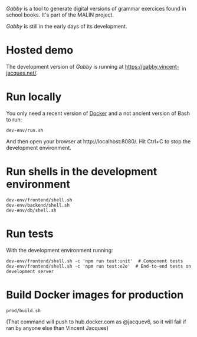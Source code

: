 *Gabby* is a tool to generate digital versions of grammar exercices found in school books.
It's part of the MALIN project.

*Gabby* is still in the early days of its development.

# Hosted demo

The development version of *Gabby* is running at https://gabby.vincent-jacques.net/.

# Run locally

You only need a recent version of [Docker](https://www.docker.com/) and a not ancient version of Bash to run:

    dev-env/run.sh

And then open your browser at http://localhost:8080/.
Hit Ctrl+C to stop the development environment.

# Run shells in the development environment

    dev-env/frontend/shell.sh
    dev-env/backend/shell.sh
    dev-env/db/shell.sh

# Run tests

With the development environment running:

    dev-env/frontend/shell.sh -c 'npm run test:unit'  # Component tests
    dev-env/frontend/shell.sh -c 'npm run test:e2e'  # End-to-end tests on development server

# Build Docker images for production

    prod/build.sh

(That command will push to hub.docker.com as @jacquev6, so it will fail if ran by anyone else than Vincent Jacques)
